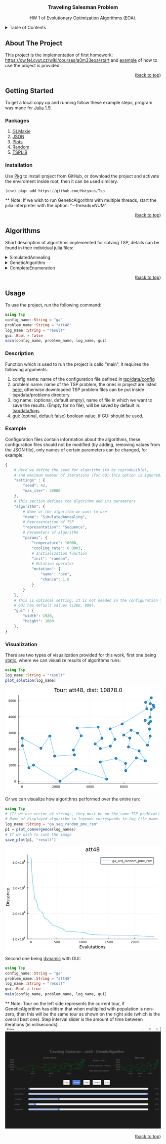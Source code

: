 <div id="top"></div>

<!-- PROJECT LOGO -->
<br />
<div align="center">
  <h3 align="center">Traveling Salesman Problem</h3>

  <p align="center">
    HW 1 of Evolutionary Optimization Algorithms (EOA).
  </p>
</div>

<!-- TABLE OF CONTENTS -->
<details>
  <summary>Table of Contents</summary>
  <ol>
    <li>
      <a href="#about-the-project">About The Project</a>
    </li>
    <li>
      <a href="#getting-started">Getting Started</a>
      <ul>
        <li><a href="#packages">Packages</a></li>
        <li><a href="#installation">Installation</a></li>
      </ul>
    </li>
   <li>
      <a href="#algorithms">Algorithms</a>
    </li>
    <li>
      <a href="#usage">Usage</a>
      <ul>
        <li><a href="#description">Description</a></li>
        <li><a href="#example">Example</a></li>
        <li><a href="#visualization">Visualization</a></li>
      </ul>
    </li>
  </ol>
</details>


<!-- ABOUT THE PROJECT -->
## About The Project

This project is the implementation of first homework: https://cw.fel.cvut.cz/wiki/courses/a0m33eoa/start and <a href="#example">example</a> of how to use the project
is provided.

<p align="right">(<a href="#top">back to top</a>)</p>

<!-- GETTING STARTED -->
## Getting Started

To get a local copy up and running follow these example steps,
program was made for [Julia 1.9](https://julialang.org/).

### Packages

1) [GLMakie](https://docs.makie.org/stable/)
2) [JSON](https://github.com/JuliaIO/JSON.jl)
3) [Plots](https://docs.juliaplots.org/latest/) 
4) [Random](https://docs.julialang.org/en/v1/stdlib/Random/) 
5) [TSPLIB](https://github.com/matago/TSPLIB.jl) 

### Installation

Use [Pkg](https://docs.julialang.org/en/v1/stdlib/Pkg/) to install project from GitHub, or download the project and activate the enviroment inside root, then it can be used similary.
```julia
(env) pkg> add https://github.com/Matyxus/Tsp
```
** Note: If we wish to run GeneticAlgorithm with multiple threads, start the
julia interpreter with the option: "--threads=NUM".

<p align="right">(<a href="#top">back to top</a>)</p>

<!-- Scenario -->
## Algorithms
Short description of algorithms implemented for solving TSP, details can be found
in their individual julia files:

<details>
  <summary>SimulatedAnnealing</summary>
  SimulatedAnnealing is probabilist local search algorithm, which starts by initializing solution. In the next steps it is randomly changed by one of the mutation operators. New solution is compared against the best one and based on
  probability it is replaced.
</details>

<details>
  <summary>GeneticAlgorithm</summary>
  Classical implementation of genetic algorithms, where we first initialize 
  the population by the given method, then use one of the crossover operators to
  generate new population. Afterwards one of the mutation operators is used to 
  randomly change individuals. Elitism is used to perserve the best solutions
  throughout the evolution of population.
</details>

<details>
  <summary>CompleteEnumeration</summary>
  CompleteEnumration is brute force solution, which generates all the permutations.
  As helping heurestic to reduce the search space distance of the best solution is
  kept, and compared at all steps when the permutation is being generated.
</details>

<p align="right">(<a href="#top">back to top</a>)</p>

<!-- USAGE EXAMPLES -->
## Usage
To use the project, run the following command:
```julia
using Tsp
config_name::String = "ga"
problem_name::String = "att48"
log_name::String = "result"
gui::Bool = false
main(config_name, problem_name, log_name, gui)
```

### Description
Function which is used to run the project is callo "main", it requires the following arguments:
1) config name: name of the configuration file defined in [tsp/data/config](https://github.com/Matyxus/Tsp/tree/main/data/config)
2) problem name: name of the TSP problem, the ones in project are listed [here](https://github.com/matago/TSPLIB.jl/tree/master/data/TSPLIB95/tsp), otherwise downloaded TSP problem files can be put inside tsp/data/problems directory.
3) log name: (optional, default empty), name of file in which we want to save the results. (Empty for no file), will be saved by default in: [tsp/data/logs](https://github.com/Matyxus/Tsp/tree/main/data/logs)
4) gui: (optinal, default false) boolean value, if GUI should be used.

### Example
Configuration files contain information about the algorithms, these configuration files should not be modified (by adding, removing values from the JSON file), only names of certain parameters can be changed, for example:
```julia
{   
    # Here we define the seed for algorithm (to be reproducible),
    # and maximum number of iterations (for GUI this option is ignored)
    "settings" : {
        "seed": 42,
        "max_iter": 30000
    },
    # This section defines the algorithm and its parameters
    "algorithm": {
        # Name of the algorithm we want to use
        "name": "SimulatedAnnealing",
        # Representation of TSP
        "representation": "Sequence",
        # Parameters of algorithm
        "params": {
            "temperature": 10000,
            "cooling_rate": 0.0003,
            # Initialization function
            "init": "random",
            # Mutation operator
            "mutation": {
                "name": "psm",
                "chance": 1.0
            }
        }
    },
    # This is optional setting, it is not needed in the configuration file,
    # GUI has default values (1280, 800).
    "gui" : {
        "width": 1920,
        "height": 1080
    },
}
```

### Visualization
There are two types of visualization provided for this work,
first one being [static](https://github.com/Matyxus/Tsp/blob/main/src/Vizualization.jl), where we can visualize results of algorithms runs:
```julia
using Tsp
log_name::String = "result"
plot_solution(log_name)
```
![Tour image](images/git_img/result_tour.png)

Or we can visualize how algorithms performed over the entire run: 
```julia
using Tsp
# (If we use vector of strings, they must be on the same TSP problem!)
# Name of displayed algorithm in legends corresponds to log file name.
log_name::String = "ga_seq_random_pmx_rsm"
p1 = plot_convergence(log_names)
# If we wish to save the image
save_plot(p1, "result")
```

![Convergence image](images/git_img/result.png)

Second one being [dynamic](https://github.com/Matyxus/Tsp/blob/main/src/Gui.jl)
with GUI:
```julia
using Tsp
config_name::String = "ga"
problem_name::String = "att48"
log_name::String = "result"
gui::Bool = true
main(config_name, problem_name, log_name, gui)
```
** Note: Tour on the left side represents the current tour, if GeneticAlgorithm has elitism that when multiplied with population is non-zero, then this will be the same tour as shown on the right side (which is the overall best one). Step interval slider is the amount of time between iterations (in miliseconds).
![GUI image](images/git_img/gui_image_later.PNG)

<p align="right">(<a href="#top">back to top</a>)</p>
